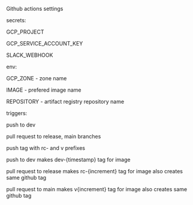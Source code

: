 Github actions settings

secrets:

GCP_PROJECT

GCP_SERVICE_ACCOUNT_KEY

SLACK_WEBHOOK

env:

GCP_ZONE - zone name

IMAGE - prefered image name

REPOSITORY - artifact registry repository name

triggers:

push to dev

pull request to release, main branches 

push tag with rc- and v prefixes 

push to dev makes dev-{timestamp} tag for image 

pull request to release makes rc-{increment} tag for image also creates same github tag 

pull request to main makes v{increment} tag for image also creates same github tag 

